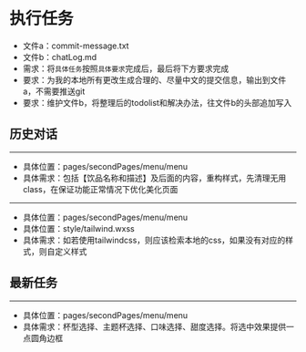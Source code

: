 # 执行任务

- 文件a：commit-message.txt
- 文件b：chatLog.md
- 需求：将`具体任务`按照`具体要求`完成后，最后将下方要求完成
- 要求：为我的本地所有更改生成合理的、尽量中文的提交信息，输出到文件a，不需要推送git
- 要求：维护文件b，将整理后的todolist和解决办法，往文件b的头部追加写入

## 历史对话

--- 

- 具体位置：pages/secondPages/menu/menu
- 具体需求：包括【饮品名称和描述】及后面的内容，重构样式，先清理无用class，在保证功能正常情况下优化美化页面


--- 

- 具体位置：pages/secondPages/menu/menu
- 具体位置：style/tailwind.wxss
- 具体需求：如若使用tailwindcss，则应该检索本地的css，如果没有对应的样式，则自定义样式

## 最新任务

--- 

- 具体位置：pages/secondPages/menu/menu
- 具体需求：杯型选择、主题杯选择、口味选择、甜度选择。将选中效果提供一点圆角边框